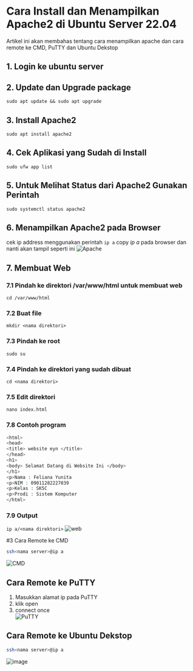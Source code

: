 # Cara Install dan Menampilkan Apache2 di Ubuntu Server 22.04
Artikel ini akan membahas tentang cara menampilkan apache dan cara remote ke CMD, PuTTY dan Ubuntu Dekstop <br>
## 1. Login ke ubuntu server
## 2. Update dan Upgrade package
    sudo apt update && sudo apt upgrade
## 3. Install Apache2
    sudo apt install apache2
## 4. Cek Aplikasi yang Sudah di Install
    sudo ufw app list
## 5. Untuk Melihat Status dari Apache2 Gunakan Perintah
    sudo systemctl status apache2
## 6. Menampilkan Apache2 pada Browser
cek ip address menggunakan perintah `ip a`
copy *ip a* pada browser dan nanti akan tampil seperti ini
![Apache](https://github.com/feliana444/Apache2-UbuntuServer/assets/145323449/b9a9c673-a095-4fd2-81d3-a770540cdec8)
## 7. Membuat Web
### 7.1 Pindah ke direktori /var/www/html untuk membuat web
    cd /var/www/html
### 7.2 Buat file
    mkdir <nama direktori>
### 7.3 Pindah ke root
    sudo su
### 7.4 Pindah ke direktori yang sudah dibuat
    cd <nama direktori>
### 7.5 Edit direktori
    nano index.html
### 7.8 Contoh program
```sh
<html>
<head>
<title> website eyn </title>
</head>
<h1>
<body> Selamat Datang di Website Ini </body>
</h1>
<p>Nama : Feliana Yunita
<p>NIM : 09011282227039
<p>Kelas : SK5C
<p>Prodi : Sistem Komputer
</html>
```
### 7.9 Output
`ip a/<nama direktori>`
![web](https://github.com/feliana444/Apache2-UbuntuServer/assets/145323449/db657a74-fdd5-4d84-973f-0b606ef9d210)

#3 Cara Remote ke CMD
```sh
ssh<nama server>@ip a
```
![CMD](https://github.com/feliana444/Apache2-UbuntuServer/assets/145323449/a99239f9-a75c-4bab-a6aa-7a8644d9a607)
## Cara Remote ke PuTTY
1. Masukkan alamat ip pada PuTTY <br>
2. klik open <br>
3. connect once <br>
![PuTTY](https://github.com/feliana444/Apache2-UbuntuServer/assets/145323449/3c003998-7aaf-45b0-8646-a40667e0ac76)
## Cara Remote ke Ubuntu Dekstop
```sh
ssh<nama server>@ip a
```
![image](https://github.com/feliana444/Apache2-UbuntuServer/assets/145323449/063b1a83-dc9f-44ff-a83c-c8b047524a19)





